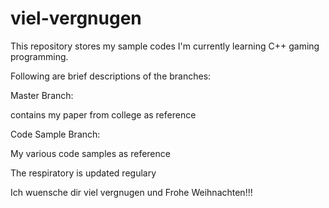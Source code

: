 # viel-vergnugen

This repository stores my sample codes 
I'm currently learning C++ gaming programming.

Following are brief descriptions of the branches:

Master Branch:

 contains my paper from college as reference
 
 
 
 Code Sample Branch:
 
  My various code samples as reference
  
  
 The respiratory is updated regulary 
 


Ich wuensche dir viel vergnugen und Frohe Weihnachten!!!

